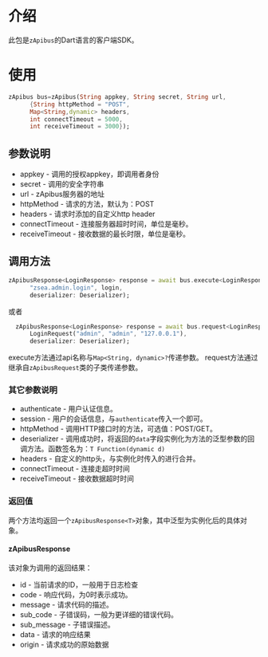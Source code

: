 # 介绍
此包是```zApibus```的Dart语言的客户端SDK。

# 使用
```dart
zApibus bus=zApibus(String appkey, String secret, String url,
      {String httpMethod = "POST",
      Map<String,dynamic> headers,
      int connectTimeout = 5000,
      int receiveTimeout = 3000});
```

## 参数说明
* appkey - 调用的授权appkey，即调用者身份
* secret - 调用的安全字符串
* url - zApibus服务器的地址
* httpMethod - 请求的方法，默认为：POST
* headers - 请求时添加的自定义http header
* connectTimeout - 连接服务器超时时间，单位是毫秒。
* receiveTimeout - 接收数据的最长时限，单位是毫秒。

## 调用方法

```dart
zApibusResponse<LoginResponse> response = await bus.execute<LoginResponse>(
      "zsea.admin.login", login,
      deserializer: Deserializer);
```
或者
```dart
  zApibusResponse<LoginResponse> response = await bus.request<LoginResponse>(
      LoginRequest("admin", "admin", "127.0.0.1"),
      deserializer: Deserializer);
```

execute方法通过api名称与```Map<String, dynamic>?```传递参数。
request方法通过继承自```zApibusRequest```类的子类传递参数。

### 其它参数说明

* authenticate - 用户认证信息。
* session - 用户的会话信息，与```authenticate```传入一个即可。
* httpMethod - 调用HTTP接口时的方法，可选值：POST/GET。
* deserializer - 调用成功时，将返回的```data```字段实例化为方法的泛型参数的回调方法。函数签名为：```T Function(dynamic d)```
* headers - 自定义的http头，与实例化时传入的进行合并。
* connectTimeout - 连接走超时时间
* receiveTimeout - 接收数据超时时间

### 返回值

两个方法均返回一个```zApibusResponse<T>```对象，其中泛型为实例化后的具体对象。

#### zApibusResponse

该对象为调用的返回结果：
* id - 当前请求的ID，一般用于日志检查
* code - 响应代码，为0时表示成功。
* message - 请求代码的描述。
* sub_code - 子错误码，一般为更详细的错误代码。
* sub_message - 子错误描述。
* data - 请求的响应结果
* origin - 请求成功的原始数据
